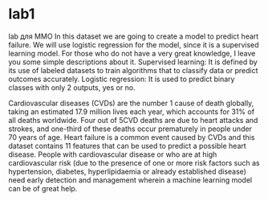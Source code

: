 # lab1
lab для MMO
In this dataset we are going to create a model to predict heart failure. We will use logistic regression for the model, since it is a supervised learning model. For those who do not have a very great knowledge, I leave you some simple descriptions about it.
Supervised learning: It is defined by its use of labeled datasets to train algorithms that to classify data or predict outcomes accurately.
Logistic regression: It is used to predict binary classes with only 2 outputs, yes or no.

Cardiovascular diseases (CVDs) are the number 1 cause of death globally, taking an estimated 17.9 million lives each year, which accounts for 31% of all deaths worldwide. Four out of 5CVD deaths are due to heart attacks and strokes, and one-third of these deaths occur prematurely in people under 70 years of age. Heart failure is a common event caused by CVDs and this dataset contains 11 features that can be used to predict a possible heart disease.
People with cardiovascular disease or who are at high cardiovascular risk (due to the presence of one or more risk factors such as hypertension, diabetes, hyperlipidaemia or already established disease) need early detection and management wherein a machine learning model can be of great help.

